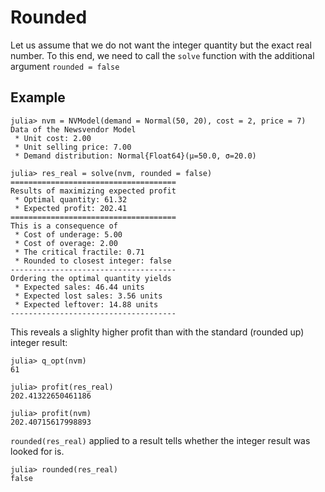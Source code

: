 # Rounded

Let us assume that we do not want the integer quantity but the exact real number. To this end, we need to call the `solve` function with the additional argument `rounded = false`

## Example

```jldoctest optoptions; setup = :(using Distributions, NewsvendorModel)
julia> nvm = NVModel(demand = Normal(50, 20), cost = 2, price = 7)
Data of the Newsvendor Model
 * Unit cost: 2.00
 * Unit selling price: 7.00
 * Demand distribution: Normal{Float64}(μ=50.0, σ=20.0)

julia> res_real = solve(nvm, rounded = false)
=====================================
Results of maximizing expected profit
 * Optimal quantity: 61.32
 * Expected profit: 202.41
=====================================
This is a consequence of
 * Cost of underage: 5.00
 * Cost of overage: 2.00
 * The critical fractile: 0.71
 * Rounded to closest integer: false
-------------------------------------
Ordering the optimal quantity yields
 * Expected sales: 46.44 units
 * Expected lost sales: 3.56 units
 * Expected leftover: 14.88 units
-------------------------------------
```

This reveals a slighlty higher profit than with the standard (rounded up) integer result:

```jldoctest optoptions
julia> q_opt(nvm)
61

julia> profit(res_real)
202.41322650461186

julia> profit(nvm)
202.40715617998893
```

`rounded(res_real)` applied to a result tells whether the integer result was looked for is.

```jldoctest optoptions
julia> rounded(res_real)
false
```